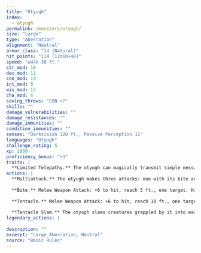 ```yaml
---
title: "Otyugh"
index:
  - otyugh
permalink: /monsters/otyugh/
size: "Large"
type: "Aberration"
alignment: "Neutral"
armor_class: "14 (Natural)"
hit_points: "114 (12d10+48)"
speed: "walk 30 ft."
str_mod: 16
dex_mod: 11
con_mod: 19
int_mod: 6
wis_mod: 13
cha_mod: 6
saving_throws: "CON +7"
skills: ""
damage_vulnerabilities: ""
damage_resistances: ""
damage_immunities: ""
condition_immunities: ""
senses: "Darkvision 120 ft., Passive Perception 11"
languages: "Otyugh"
challenge_rating: 5
xp: 1800
proficiency_bonus: "+3"
traits: |
  **Limited Telepathy.** The otyugh can magically transmit simple messages and images to any creature within 120 ft. of it that can understand a language. This form of telepathy doesn't allow the receiving creature to telepathically respond.
actions: |
  **Multiattack.** The otyugh makes three attacks: one with its bite and two with its tentacles.
  
  **Bite.** Melee Weapon Attack: +6 to hit, reach 5 ft., one target. Hit: 12 (2d8 + 3) piercing damage. If the target is a creature, it must succeed on a DC 15 Constitution saving throw against disease or become poisoned until the disease is cured. Every 24 hours that elapse, the target must repeat the saving throw, reducing its hit point maximum by 5 (1d10) on a failure. The disease is cured on a success. The target dies if the disease reduces its hit point maximum to 0. This reduction to the target's hit point maximum lasts until the disease is cured.
  
  **Tentacle.** Melee Weapon Attack: +6 to hit, reach 10 ft., one target. Hit: 7 (1d8 + 3) bludgeoning damage plus 4 (1d8) piercing damage. If the target is Medium or smaller, it is grappled (escape DC 13) and restrained until the grapple ends. The otyugh has two tentacles, each of which can grapple one target.
  
  **Tentacle Slam.** The otyugh slams creatures grappled by it into each other or a solid surface. Each creature must succeed on a DC 14 Constitution saving throw or take 10 (2d6 + 3) bludgeoning damage and be stunned until the end of the otyugh's next turn. On a successful save, the target takes half the bludgeoning damage and isn't stunned.  
legendary_actions: |
  
description: ""
excerpt: "Large Aberration, Neutral"
source: "Basic Rules"
---
```

